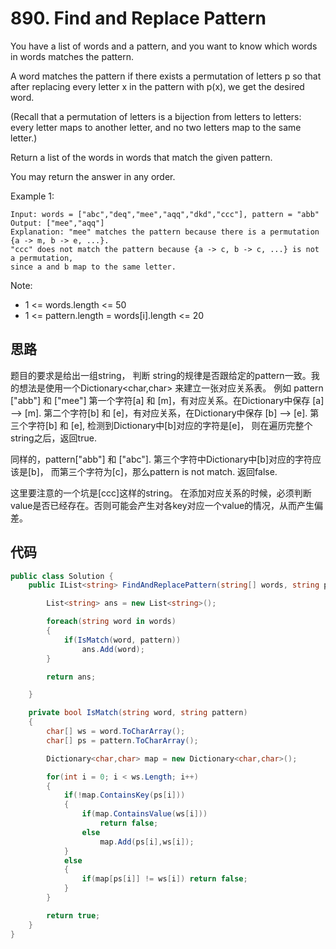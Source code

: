 # 890. Find and Replace Pattern

You have a list of words and a pattern, and you want to know which words in words matches the pattern.

A word matches the pattern if there exists a permutation of letters p so that after replacing every letter x in the pattern with p(x), we get the desired word.

(Recall that a permutation of letters is a bijection from letters to letters: every letter maps to another letter, and no two letters map to the same letter.)

Return a list of the words in words that match the given pattern.

You may return the answer in any order.

Example 1:

```text
Input: words = ["abc","deq","mee","aqq","dkd","ccc"], pattern = "abb"
Output: ["mee","aqq"]
Explanation: "mee" matches the pattern because there is a permutation {a -> m, b -> e, ...}.
"ccc" does not match the pattern because {a -> c, b -> c, ...} is not a permutation,
since a and b map to the same letter.
```

Note:

* 1 <= words.length <= 50
* 1 <= pattern.length = words[i].length <= 20

## 思路

题目的要求是给出一组string， 判断 string的规律是否跟给定的pattern一致。我的想法是使用一个Dictionary<char,char> 来建立一张对应关系表。
例如 pattern ["abb"] 和 ["mee"]
第一个字符[a] 和 [m]，有对应关系。在Dictionary中保存 [a] --> [m].
第二个字符[b] 和 [e]，有对应关系，在Dictionary中保存 [b] --> [e].
第三个字符[b] 和 [e], 检测到Dictionary中[b]对应的字符是[e]， 则在遍历完整个string之后，返回true.

同样的，pattern["abb"] 和 ["abc"].
第三个字符中Dictionary中[b]对应的字符应该是[b]， 而第三个字符为[c]，那么pattern is not match. 返回false.

这里要注意的一个坑是[ccc]这样的string。 在添加对应关系的时候，必须判断value是否已经存在。否则可能会产生对各key对应一个value的情况，从而产生偏差。

## 代码

```csharp
public class Solution {
    public IList<string> FindAndReplacePattern(string[] words, string pattern) {

        List<string> ans = new List<string>();

        foreach(string word in words)
        {
            if(IsMatch(word, pattern))
                ans.Add(word);
        }

        return ans;

    }

    private bool IsMatch(string word, string pattern)
    {
        char[] ws = word.ToCharArray();
        char[] ps = pattern.ToCharArray();

        Dictionary<char,char> map = new Dictionary<char,char>();

        for(int i = 0; i < ws.Length; i++)
        {
            if(!map.ContainsKey(ps[i]))
            {
                if(map.ContainsValue(ws[i]))
                    return false;
                else
                    map.Add(ps[i],ws[i]);
            }
            else
            {
                if(map[ps[i]] != ws[i]) return false;
            }
        }

        return true;
    }
}
```
